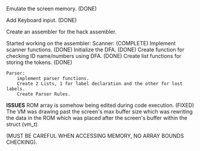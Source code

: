 Emulate the screen memory. (DONE)

Add Keyboard input. (DONE)

Create an assembler for the hack assembler.

Started working on the assembler:
	Scanner: (COMPLETE)
		Implement scanner functions. (DONE)
		Initialize the DFA. (DONE)
		Create function for checking ID name/numbers using DFA. (DONE)
		Create list functions for storing the tokens. (DONE)

	Parser:
		implement parser functions.
		Create 2 Lists, 1 for label declaration and the other for lost labels.
		Create Parser Rules.

**ISSUES**
ROM array is somehow being edited during code execution. (FIXED)
The VM was drawing past the screen's max buffer size which was
rewriting the data in the ROM which was placed after the 
screen's buffer within the struct (vm_t).

(MUST BE CAREFUL WHEN ACCESSING MEMORY, NO ARRAY BOUNDS CHECKING).

